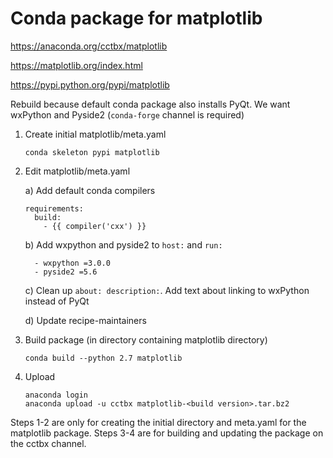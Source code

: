 # Conda package for matplotlib

https://anaconda.org/cctbx/matplotlib

https://matplotlib.org/index.html

https://pypi.python.org/pypi/matplotlib

Rebuild because default conda package also installs PyQt.
We want wxPython and Pyside2 (`conda-forge` channel is required)

1) Create initial matplotlib/meta.yaml
   ```
   conda skeleton pypi matplotlib
   ```

2) Edit matplotlib/meta.yaml

   a) Add default conda compilers
      ```
      requirements:
        build:
          - {{ compiler('cxx') }}
      ```
   b) Add wxpython and pyside2 to `host:` and `run:`
      ```
        - wxpython =3.0.0
        - pyside2 =5.6
      ```

   c) Clean up `about: description:`. Add text about linking to wxPython instead
      of PyQt

   d) Update recipe-maintainers

3) Build package (in directory containing matplotlib directory)
   ```
   conda build --python 2.7 matplotlib
   ```

4) Upload
   ```
   anaconda login
   anaconda upload -u cctbx matplotlib-<build version>.tar.bz2
   ```

Steps 1-2 are only for creating the initial directory and meta.yaml for the
matplotlib package. Steps 3-4 are for building and updating the package on
the cctbx channel.
